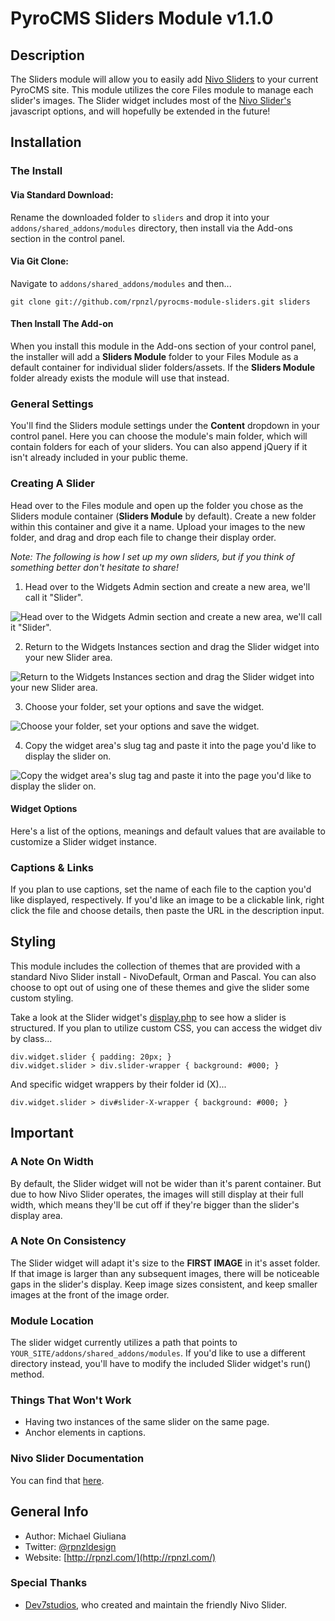 # PyroCMS Sliders Module v1.1.0

## Description

The Sliders module will allow you to easily add [Nivo Sliders](http://nivo.dev7studios.com/) to your current PyroCMS site. This module utilizes the core Files module to manage each slider's images. The Slider widget includes most of the [Nivo Slider's](http://nivo.dev7studios.com/) javascript options, and will hopefully be extended in the future!

## Installation

### The Install

#### Via Standard Download:

Rename the downloaded folder to `sliders` and drop it into your `addons/shared_addons/modules` directory, then install via the Add-ons section in the control panel.

#### Via Git Clone:

Navigate to `addons/shared_addons/modules` and then...

	git clone git://github.com/rpnzl/pyrocms-module-sliders.git sliders

#### Then Install The Add-on

When you install this module in the Add-ons section of your control panel, the installer will add a **Sliders Module** folder to your Files Module as a default container for individual slider folders/assets. If the **Sliders Module** folder already exists the module will use that instead.

### General Settings

You'll find the Sliders module settings under the **Content** dropdown in your control panel. Here you can choose the module's main folder, which will contain folders for each of your sliders. You can also append jQuery if it isn't already included in your public theme.

### Creating A Slider

Head over to the Files module and open up the folder you chose as the Sliders module container (**Sliders Module** by default). Create a new folder within this container and give it a name. Upload your images to the new folder, and drag and drop each file to change their display order.

*Note: The following is how I set up my own sliders, but if you think of something better don't hesitate to share!*

1) Head over to the Widgets Admin section and create a new area, we'll call it "Slider".

![Head over to the Widgets Admin section and create a new area, we'll call it "Slider".](http://f.cl.ly/items/1Z1O2x35422O2x43121O/pyrocms-sliders-module-1.jpg "Head over to the Widgets Admin section and create a new area, we'll call it 'Slider'.")

2) Return to the Widgets Instances section and drag the Slider widget into your new Slider area.

![Return to the Widgets Instances section and drag the Slider widget into your new Slider area.](http://f.cl.ly/items/09440R3u3R2y3y3Y270P/pyrocms-sliders-module-2.jpg "Return to the Widgets Instances section and drag the Slider widget into your new Slider area.")

3) Choose your folder, set your options and save the widget.

![Choose your folder, set your options and save the widget.](http://f.cl.ly/items/1N352i0m3i0O2O0L0l1g/pyrocms-sliders-module-3.jpg "Choose your folder, set your options and save the widget.")

4) Copy the widget area's slug tag and paste it into the page you'd like to display the slider on.

![Copy the widget area's slug tag and paste it into the page you'd like to display the slider on.](http://f.cl.ly/items/0M473W2b0N1j3t360H25/pyrocms-sliders-module-4.jpg "Copy the widget area's slug tag and paste it into the page you'd like to display the slider on.")

#### Widget Options

Here's a list of the options, meanings and default values that are available to customize a Slider widget instance.

### Captions & Links

If you plan to use captions, set the name of each file to the caption you'd like displayed, respectively. If you'd like an image to be a clickable link, right click the file and choose details, then paste the URL in the description input.

## Styling

This module includes the collection of themes that are provided with a standard Nivo Slider install - NivoDefault, Orman and Pascal. You can also choose to opt out of using one of these themes and give the slider some custom styling.

Take a look at the Slider widget's [display.php](https://github.com/rpnzl/pyrocms-module-sliders/blob/1.1/develop/widgets/slider/views/display.php) to see how a slider is structured. If you plan to utilize custom CSS, you can access the widget div by class...

	div.widget.slider { padding: 20px; }
	div.widget.slider > div.slider-wrapper { background: #000; }

And specific widget wrappers by their folder id (X)...

	div.widget.slider > div#slider-X-wrapper { background: #000; }

## Important

### A Note On Width

By default, the Slider widget will not be wider than it's parent container. But due to how Nivo Slider operates, the images will still display at their full width, which means they'll be cut off if they're bigger than the slider's display area.

### A Note On Consistency

The Slider widget will adapt it's size to the **FIRST IMAGE** in it's asset folder. If that image is larger than any subsequent images, there will be noticeable gaps in the slider's display. Keep image sizes consistent, and keep smaller images at the front of the image order.

### Module Location

The slider widget currently utilizes a path that points to `YOUR_SITE/addons/shared_addons/modules`. If you'd like to use a different directory instead, you'll have to modify the included Slider widget's run() method.

### Things That Won't Work

* Having two instances of the same slider on the same page.
* Anchor elements in captions.

### Nivo Slider Documentation

You can find that [here](http://nivo.dev7studios.com/support/jquery-plugin-usage/).

## General Info

* Author: Michael Giuliana
* Twitter: [@rpnzldesign](http://www.twitter.com/rpnzl)
* Website: [http://rpnzl.com/](http://rpnzl.com/)

### Special Thanks

* [Dev7studios](http://nivo.dev7studios.com/), who created and maintain the friendly Nivo Slider.